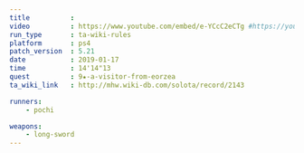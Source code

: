 ```yaml
---
title          :
video          : https://www.youtube.com/embed/e-YCcC2eCTg #https://youtu.be/e-YCcC2eCTg
run_type       : ta-wiki-rules
platform       : ps4
patch_version  : 5.21
date           : 2019-01-17
time           : 14'14"13
quest          : 9★-a-visitor-from-eorzea
ta_wiki_link   : http://mhw.wiki-db.com/solota/record/2143

runners:
    - pochi

weapons:
    - long-sword
---
```

